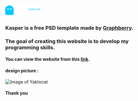 ![Image of Yaktocat](https://raw.githubusercontent.com/kareem-m/kasper/main/images/logo.png)
### Kasper is a free PSD template made by [Graphberry](https://www.graphberry.com/item/luxestate--real-estate-landing-page).
### The goal of creating this website is to develop my programming skills.
#### You can view the website from this [link](https://kareem-m.github.io/kasper/).
#### design picture :
![Image of Yaktocat](https://graphberry-imgs.imgix.net/kasper-one-page-psd-template-43.jpg?auto=compress,format&q=80&w=800)
#### Thank you